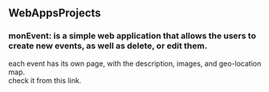 ## WebAppsProjects

### monEvent: is a simple web application that allows the users to create new events, as well as delete, or edit them.<br/>
each event has its own page, with the description, images, and geo-location map.<br/>
check it from this link.
